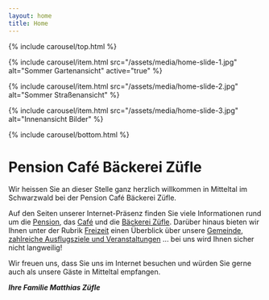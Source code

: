 ```yaml
---
layout: home
title: Home
---
```


{% include carousel/top.html %}

{% include carousel/item.html
    src="/assets/media/home-slide-1.jpg"
    alt="Sommer Gartenansicht"
    active="true"
%}

{% include carousel/item.html
    src="/assets/media/home-slide-2.jpg"
    alt="Sommer Straßenansicht"
%}

{% include carousel/item.html
    src="/assets/media/home-slide-3.jpg"
    alt="Innenansicht Bilder"
%}

{% include carousel/bottom.html %}

# Pension Café Bäckerei Züfle

Wir heissen Sie an dieser Stelle ganz herzlich
willkommen in Mitteltal im Schwarzwald bei der Pension Café Bäckerei Züfle.

Auf den Seiten unserer Internet-Präsenz finden Sie viele Informationen rund um die [Pension](pension), das [Café](cafe) und die [Bäckerei Züfle](baeckerei). Darüber hinaus bieten wir Ihnen unter der Rubrik [Freizeit](freizeit) einen Überblick über unsere [Gemeinde](freizeit/mitteltal), [zahlreiche Ausflugsziele und Veranstaltungen](freizeit/ausflugsziele) ... bei uns wird Ihnen sicher nicht langweilig!

Wir freuen uns, dass Sie uns im Internet besuchen und würden Sie gerne auch als unsere Gäste in Mitteltal empfangen.

**_Ihre Familie Matthias Züfle_**
